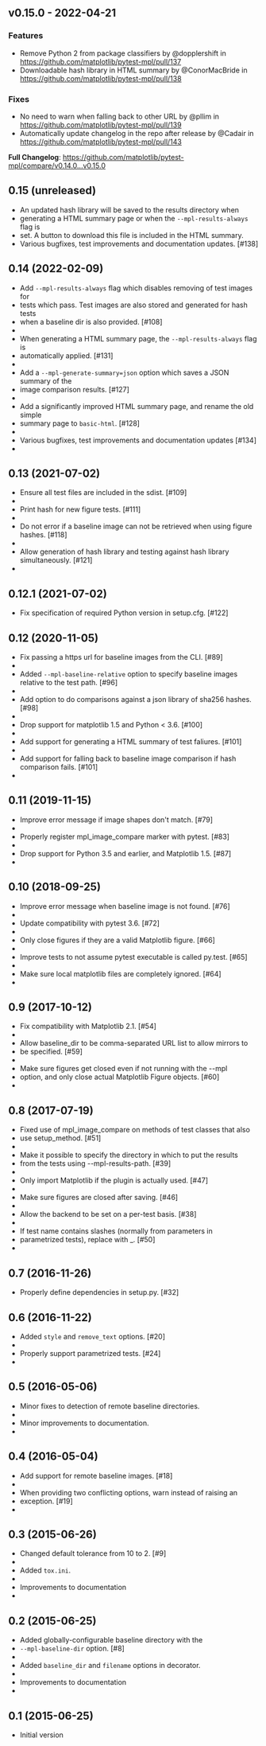 ## v0.15.0 - 2022-04-21

### Features

- Remove Python 2 from package classifiers by @dopplershift in https://github.com/matplotlib/pytest-mpl/pull/137
- Downloadable hash library in HTML summary by @ConorMacBride in https://github.com/matplotlib/pytest-mpl/pull/138

### Fixes

- No need to warn when falling back to other URL by @pllim in https://github.com/matplotlib/pytest-mpl/pull/139
- Automatically update changelog in the repo after release by @Cadair in https://github.com/matplotlib/pytest-mpl/pull/143

**Full Changelog**: https://github.com/matplotlib/pytest-mpl/compare/v0.14.0...v0.15.0

## 0.15 (unreleased)

- An updated hash library will be saved to the results directory when
- generating a HTML summary page or when the `--mpl-results-always` flag is
- set. A button to download this file is included in the HTML summary.
- Various bugfixes, test improvements and documentation updates. [#138]

## 0.14 (2022-02-09)

- Add `--mpl-results-always` flag which disables removing of test images for
- tests which pass. Test images are also stored and generated for hash tests
- when a baseline dir is also provided. [#108]
- 
- When generating a HTML summary page, the `--mpl-results-always` flag is
- automatically applied. [#131]
- 
- Add a `--mpl-generate-summary=json` option which saves a JSON summary of the
- image comparison results. [#127]
- 
- Add a significantly improved HTML summary page, and rename the old simple
- summary page to `basic-html`. [#128]
- 
- Various bugfixes, test improvements and documentation updates [#134]
- 

## 0.13 (2021-07-02)

- Ensure all test files are included in the sdist. [#109]
- 
- Print hash for new figure tests. [#111]
- 
- Do not error if a baseline image can not be retrieved when using figure hashes. [#118]
- 
- Allow generation of hash library and testing against hash library simultaneously. [#121]
- 

## 0.12.1 (2021-07-02)

- Fix specification of required Python version in setup.cfg. [#122]

## 0.12 (2020-11-05)

- Fix passing a https url for baseline images from the CLI. [#89]
- 
- Added `--mpl-baseline-relative` option to specify baseline images relative to the test path. [#96]
- 
- Add option to do comparisons against a json library of sha256 hashes. [#98]
- 
- Drop support for matplotlib 1.5 and Python < 3.6. [#100]
- 
- Add support for generating a HTML summary of test faliures. [#101]
- 
- Add support for falling back to baseline image comparison if hash comparison fails. [#101]
- 

## 0.11 (2019-11-15)

- Improve error message if image shapes don't match. [#79]
- 
- Properly register mpl_image_compare marker with pytest. [#83]
- 
- Drop support for Python 3.5 and earlier, and Matplotlib 1.5. [#87]
- 

## 0.10 (2018-09-25)

- Improve error message when baseline image is not found. [#76]
- 
- Update compatibility with pytest 3.6. [#72]
- 
- Only close figures if they are a valid Matplotlib figure. [#66]
- 
- Improve tests to not assume pytest executable is called py.test. [#65]
- 
- Make sure local matplotlib files are completely ignored. [#64]
- 

## 0.9 (2017-10-12)

- Fix compatibility with Matplotlib 2.1. [#54]
- 
- Allow baseline_dir to be comma-separated URL list to allow mirrors to
- be specified. [#59]
- 
- Make sure figures get closed even if not running with the --mpl
- option, and only close actual Matplotlib Figure objects. [#60]
- 

## 0.8 (2017-07-19)

- Fixed use of mpl_image_compare on methods of test classes that also
- use setup_method. [#51]
- 
- Make it possible to specify the directory in which to put the results
- from the tests using --mpl-results-path. [#39]
- 
- Only import Matplotlib if the plugin is actually used. [#47]
- 
- Make sure figures are closed after saving. [#46]
- 
- Allow the backend to be set on a per-test basis. [#38]
- 
- If test name contains slashes (normally from parameters in
- parametrized tests), replace with _. [#50]
- 

## 0.7 (2016-11-26)

- Properly define dependencies in setup.py. [#32]

## 0.6 (2016-11-22)

- Added `style` and `remove_text` options. [#20]
- 
- Properly support parametrized tests. [#24]
- 

## 0.5 (2016-05-06)

- Minor fixes to detection of remote baseline directories.
- 
- Minor improvements to documentation.
- 

## 0.4 (2016-05-04)

- Add support for remote baseline images. [#18]
- 
- When providing two conflicting options, warn instead of raising an
- exception. [#19]
- 

## 0.3 (2015-06-26)

- Changed default tolerance from 10 to 2. [#9]
- 
- Added `tox.ini`.
- 
- Improvements to documentation
- 

## 0.2 (2015-06-25)

- Added globally-configurable baseline directory with the
- `--mpl-baseline-dir` option. [#8]
- 
- Added `baseline_dir` and `filename` options in decorator.
- 
- Improvements to documentation
- 

## 0.1 (2015-06-25)

- Initial version
